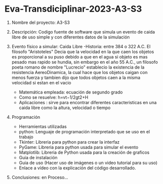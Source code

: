 # Eva-Transdiciplinar-2023-A3-S3
1. Nombre del proyecto: A3-S3
2. Descripción: Codigo fuente de software que simula un evento de caida libre de uso simple y con diferentes datos de la simulación
3. Evento físico a simular: Caida Libre
    -Historia:
     entre 384 o 322 A.C. El filosofo "Aristoteles" Decia que la velocidad en  la que caen los objetos es proporcional a su puso        debido a que en el agua si objeto es mas pesado mas rapido se hundia, sin embargo en el año 55 A.C., un filosofo poeta romano      de nombre "Lucrecio" establecio la existencia de la resistencia AereoDinamica, la cual hace que los objetos caigan con menos        fuerza y tambien dijo que todos objetos caen a la misma velocidad si estan en el vacio
    
    
    - Matemática empleada: ecuación de segundo grado
    - Como se resuelve:  h=vt−1/2gt2+H
    - Aplicaciones : sirve para encontrar diferentes caracteristicas en una caida libre como la altura, velocidad o tiempo 
4. Programación
    - Herramientas utilizadas
     * python: Lenguaje de programación interpretado que se uso en el trabajo
     * Tkinter: Libreria para python para crear la interfaz
     * PyGame: Libreria para python usada para simular el evento
     * Matplotlib: Libreria de Python usada para la creación de graficos
    
    - Guia de instalación
    - Guia de uso (Hacer uso de imágenes o un video tutorial para su uso)
    - Enlace a vídeo con la explicación del código desarrollado.
5. Conclusiones: en Proceso...
